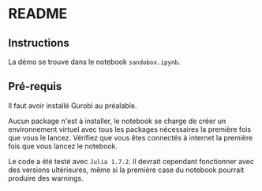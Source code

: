 # README

## Instructions

La démo se trouve dans le notebook `sandobox.ipynb`.

## Pré-requis

Il faut avoir installé Gurobi au préalable.

Aucun package n'est à installer, le notebook se charge de créer un
environnement virtuel avec tous les packages nécessaires la première fois
que vous le lancez. Vérifiez que vous êtes connectés à internet la première
fois que vous lancez le notebook.

Le code a été testé avec `Julia 1.7.2`. Il devrait cependant fonctionner avec
des versions ultérieures, même si la première case du notebook pourrait
produire des warnings.
